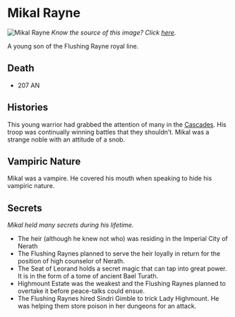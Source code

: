 # Mikal Rayne
![Mikal Rayne](https://stuffershack.com/wp-content/uploads/2015/09/4e0a6b87c87a0daca01d2f83266e13e5.jpg)
*Know the source of this image? Click [here](https://airtable.com/shr3qtfCwGUUMYQqI).*

A young son of the Flushing Rayne royal line.

## Death
- 207 AN

## Histories
This young warrior had grabbed the attention of many in the [Cascades](../Atlas/Kandalur/Kingdoms/Cascades/README.md). His troop was continually winning battles that they shouldn’t. Mikal was a strange noble with an attitude of a snob.

## Vampiric Nature
Mikal was a vampire. He covered his mouth when speaking to hide his vampiric nature.

## Secrets
*Mikal held many secrets during his lifetime.*
- The heir (although he knew not who) was residing in the Imperial City of Nerath
- The Flushing Raynes planned to serve the heir loyally in return for the position of high counselor of Nerath.
- The Seat of Leorand holds a secret magic that can tap into great power. It is in the form of a tome of ancient Bael Turath.
- Highmount Estate was the weakest and the Flushing Raynes planned to overtake it before peace-talks could ensue.
- The Flushing Raynes hired Sindri Gimble to trick Lady Highmount. He was helping them store poison in her dungeons for an attack.

